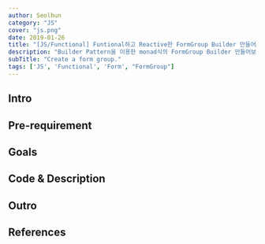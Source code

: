 ```yaml
---
author: Seolhun
category: "JS"
cover: "js.png"
date: 2019-01-26
title: "[JS/Functional] Funtional하고 Reactive한 FormGroup Builder 만들어보기 - Part 2"
description: "Builder Pattern을 이용한 monad식의 FormGroup Builder 만들어보기"
subTitle: "Create a form group."
tags: ['JS', 'Functional', 'Form', "FormGroup"]
---
```


## Intro

## Pre-requirement

## Goals

## Code & Description

## Outro

## References

